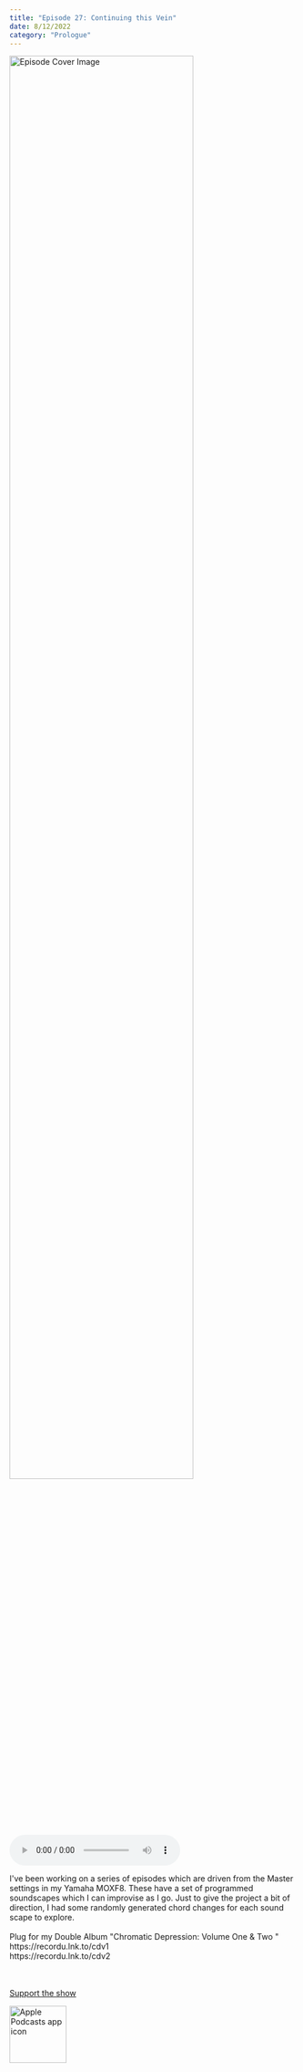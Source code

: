 ```yaml
---
title: "Episode 27: Continuing this Vein"
date: 8/12/2022
category: "Prologue"
---
```

<img src="https://artwork.captivate.fm/3b9d1784-4abf-4285-967f-e7115c6ff1e4/60854458c4d1acdf4e1c2f79c4137142d85d78e379bdafbd69bd34c85f5819ad.jpg" alt="Episode Cover Image" width=80%/>
<audio controls>
  <source src="https://podcasts.captivate.fm/media/b0397cb0-ee5a-49a2-a12d-c39f4f22b459/11129227-episode-27-continuing-this-vein.mp3" type="audio/mpeg">
  Your browser does not support the audio element.
</audio>

<p>I&apos;ve been working on a series of episodes which are driven from the Master settings in my Yamaha MOXF8. These have a set of programmed soundscapes which I can improvise as I go. Just to give the project a bit of direction, I had some randomly generated chord changes for each sound scape to explore. <br/><br/>Plug for my Double Album &quot;Chromatic Depression: Volume One &amp; Two &quot;<br/>https://recordu.lnk.to/cdv1<br/>https://recordu.lnk.to/cdv2<br/><br/> </p><a rel="payment" href="https://www.paypal.com/donate/?hosted_button_id=WX3GRUK5BHJLS">Support the show</a>

<a href="https://podcasts.apple.com/us/podcast/living-room-music/id1608791560?tscg=30200&itsct=podcast_box_appicon&ls=1&mttnsubad=1608791560" style="display: inline-block;"><img src="https://toolbox.marketingtools.apple.com/api/v2/badges/app-icon-podcasts/standard/en-us" alt="Apple Podcasts app icon" style="width: 100px; height: 100px; vertical-align: middle; object-fit: contain;" /></a>
    